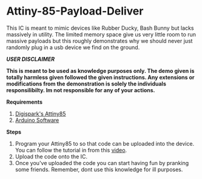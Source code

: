 # Attiny-85-Payload-Deliver

This IC is meant to mimic devices like Rubber Ducky, Bash Bunny but lacks massively in utility. The limited memory space give us very little room to run massive payloads but this roughly demonstrates why we should never just randomly plug in a usb device we find on the ground. 

***USER DISCLAIMER***

**This is meant to be used as knowledge purposes only. The demo given is totally harmless given followed the given instructions. Any extensions or modifications from the demonstration is solely the individuals responsilibilty. Im not responsible for any of your actions.**

**Requirements**
1. [Digispark's Attiny85](https://my.cytron.io/p-digispark-attiny85-usb-a-arduino-compatible?r=1)
2. [Arduino Software](https://www.arduino.cc/en/software)

**Steps**
1) Program your Attiny85 to so that code can be uploaded into the device. You can follow the tutorial in from this [video](https://www.youtube.com/watch?v=MmDBvgrYGZs).
2) Upload the code onto the IC. 
3) Once you've uploaded the code you can start having fun by pranking some friends. Remember, dont use this knowledge for ill purposes.
